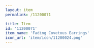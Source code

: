 ```yaml
---
layout: item
permalink: /11200071

title: Item
id: '11200071'
item_name: 'Fading Covetous Earrings'
icon_url: 'item/icon/11200024.png'
---
```


